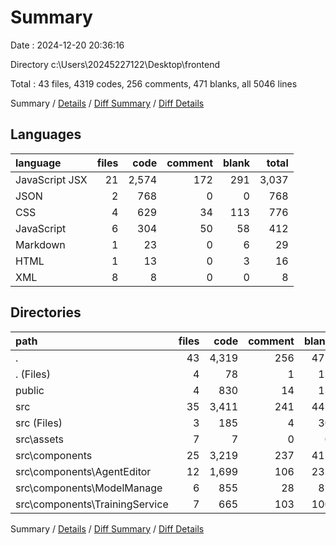 # Summary

Date : 2024-12-20 20:36:16

Directory c:\\Users\\20245227122\\Desktop\\frontend

Total : 43 files,  4319 codes, 256 comments, 471 blanks, all 5046 lines

Summary / [Details](details.md) / [Diff Summary](diff.md) / [Diff Details](diff-details.md)

## Languages
| language | files | code | comment | blank | total |
| :--- | ---: | ---: | ---: | ---: | ---: |
| JavaScript JSX | 21 | 2,574 | 172 | 291 | 3,037 |
| JSON | 2 | 768 | 0 | 0 | 768 |
| CSS | 4 | 629 | 34 | 113 | 776 |
| JavaScript | 6 | 304 | 50 | 58 | 412 |
| Markdown | 1 | 23 | 0 | 6 | 29 |
| HTML | 1 | 13 | 0 | 3 | 16 |
| XML | 8 | 8 | 0 | 0 | 8 |

## Directories
| path | files | code | comment | blank | total |
| :--- | ---: | ---: | ---: | ---: | ---: |
| . | 43 | 4,319 | 256 | 471 | 5,046 |
| . (Files) | 4 | 78 | 1 | 13 | 92 |
| public | 4 | 830 | 14 | 13 | 857 |
| src | 35 | 3,411 | 241 | 445 | 4,097 |
| src (Files) | 3 | 185 | 4 | 30 | 219 |
| src\\assets | 7 | 7 | 0 | 0 | 7 |
| src\\components | 25 | 3,219 | 237 | 415 | 3,871 |
| src\\components\\AgentEditor | 12 | 1,699 | 106 | 233 | 2,038 |
| src\\components\\ModelManage | 6 | 855 | 28 | 82 | 965 |
| src\\components\\TrainingService | 7 | 665 | 103 | 100 | 868 |

Summary / [Details](details.md) / [Diff Summary](diff.md) / [Diff Details](diff-details.md)